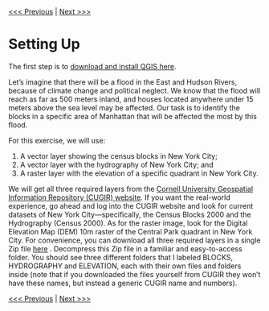 [<<< Previous](1basic.md)  | [Next >>>](3layer1.md)  

# Setting Up

The first step is to [download and install QGIS here](https://www.qgis.org/en/site/forusers/download.html#).

Let’s imagine that there will be a flood in the East and Hudson Rivers, because of climate change and political neglect. We know that the flood will reach as far as 500 meters inland, and houses located anywhere under 15 meters above the sea level may be affected. Our task is to identify the blocks in a specific area of Manhattan that will be affected the most by this flood.

For this exercise, we will use:

1. A vector layer showing the census blocks in New York City;
2. A vector layer with the hydrography of New York City; and
3. A raster layer with the elevation of a specific quadrant in New York City.

We will get all three required layers from the [Cornell University Geospatial Information Repository (CUGIR) website](http://cugir.mannlib.cornell.edu/). If you want the real-world experience, go ahead and log into the CUGIR website and look for current datasets of New York City—specifically, the Census Blocks 2000 and the Hydrography (Census 2000). As for the raster image, look for the Digital Elevation Map (DEM) 10m raster of the Central Park quadrant in New York City. For convenience, you can download all three required layers in a single Zip file [here](https://drive.google.com/file/d/1C_NZeBiR8muPeqmmmGMBPtfVAVcVLCjZ/view?usp=sharing)  . Decompress this Zip file in a familiar and easy-to-access folder. You should see three different folders that I labeled BLOCKS, HYDROGRAPHY and ELEVATION, each with their own files and folders inside (note that if you downloaded the files yourself from CUGIR they won’t have these names, but instead a generic CUGIR name and numbers).

[<<< Previous](1basic.md)  | [Next >>>](3layer1.md)  
